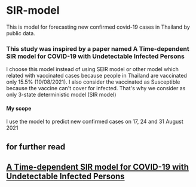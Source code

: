# SIR-model
This is model for forecasting new confirmed covid-19 cases in Thailand by public data.
<h3> This study was inspired by a paper named A Time-dependent SIR model for COVID-19 with Undetectable Infected Persons </h3>
I choose this model instead of using SEIR model or other model which related with vaccinated cases because people in Thailand are vaccinated only 15.5% (10/08/2021).
I also consider the vaccinated as Susceptible because the vaccine can't cover for infected. That's why we consider as only 3-state deterministic model (SIR model)
<br>
<h4> My scope </h4>
I use the model to predict new confirmed cases on 17, 24 and 31 August 2021
<h2>for further read<h2>
<a href='https://arxiv.org/abs/2003.00122'>A Time-dependent SIR model for COVID-19 with Undetectable Infected Persons</a>
